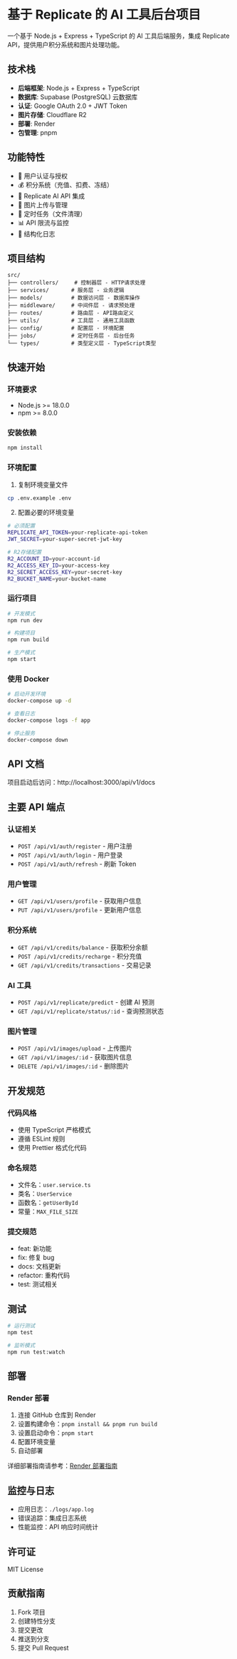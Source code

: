 # 基于 Replicate 的 AI 工具后台项目

一个基于 Node.js + Express + TypeScript 的 AI 工具后端服务，集成 Replicate API，提供用户积分系统和图片处理功能。

## 技术栈

- **后端框架**: Node.js + Express + TypeScript
- **数据库**: Supabase (PostgreSQL) 云数据库
- **认证**: Google OAuth 2.0 + JWT Token
- **图片存储**: Cloudflare R2
- **部署**: Render
- **包管理**: pnpm

## 功能特性

- 🔐 用户认证与授权
- 💰 积分系统（充值、扣费、冻结）
- 🤖 Replicate AI API 集成
- 📸 图片上传与管理
- 🔄 定时任务（文件清理）
- 📊 API 限流与监控
- 📝 结构化日志

## 项目结构

```
src/
├── controllers/     # 控制器层 - HTTP请求处理
├── services/       # 服务层 - 业务逻辑
├── models/         # 数据访问层 - 数据库操作
├── middleware/     # 中间件层 - 请求预处理
├── routes/         # 路由层 - API路由定义
├── utils/          # 工具层 - 通用工具函数
├── config/         # 配置层 - 环境配置
├── jobs/           # 定时任务层 - 后台任务
└── types/          # 类型定义层 - TypeScript类型
```

## 快速开始

### 环境要求

- Node.js >= 18.0.0
- npm >= 8.0.0

### 安装依赖

```bash
npm install
```

### 环境配置

1. 复制环境变量文件

```bash
cp .env.example .env
```

2. 配置必要的环境变量

```bash
# 必须配置
REPLICATE_API_TOKEN=your-replicate-api-token
JWT_SECRET=your-super-secret-jwt-key

# R2存储配置
R2_ACCOUNT_ID=your-account-id
R2_ACCESS_KEY_ID=your-access-key
R2_SECRET_ACCESS_KEY=your-secret-key
R2_BUCKET_NAME=your-bucket-name
```

### 运行项目

```bash
# 开发模式
npm run dev

# 构建项目
npm run build

# 生产模式
npm start
```

### 使用 Docker

```bash
# 启动开发环境
docker-compose up -d

# 查看日志
docker-compose logs -f app

# 停止服务
docker-compose down
```

## API 文档

项目启动后访问：http://localhost:3000/api/v1/docs

## 主要 API 端点

### 认证相关

- `POST /api/v1/auth/register` - 用户注册
- `POST /api/v1/auth/login` - 用户登录
- `POST /api/v1/auth/refresh` - 刷新 Token

### 用户管理

- `GET /api/v1/users/profile` - 获取用户信息
- `PUT /api/v1/users/profile` - 更新用户信息

### 积分系统

- `GET /api/v1/credits/balance` - 获取积分余额
- `POST /api/v1/credits/recharge` - 积分充值
- `GET /api/v1/credits/transactions` - 交易记录

### AI 工具

- `POST /api/v1/replicate/predict` - 创建 AI 预测
- `GET /api/v1/replicate/status/:id` - 查询预测状态

### 图片管理

- `POST /api/v1/images/upload` - 上传图片
- `GET /api/v1/images/:id` - 获取图片信息
- `DELETE /api/v1/images/:id` - 删除图片

## 开发规范

### 代码风格

- 使用 TypeScript 严格模式
- 遵循 ESLint 规则
- 使用 Prettier 格式化代码

### 命名规范

- 文件名：`user.service.ts`
- 类名：`UserService`
- 函数名：`getUserById`
- 常量：`MAX_FILE_SIZE`

### 提交规范

- feat: 新功能
- fix: 修复 bug
- docs: 文档更新
- refactor: 重构代码
- test: 测试相关

## 测试

```bash
# 运行测试
npm test

# 监听模式
npm run test:watch
```

## 部署

### Render 部署

1. 连接 GitHub 仓库到 Render
2. 设置构建命令：`pnpm install && pnpm run build`
3. 设置启动命令：`pnpm start`
4. 配置环境变量
5. 自动部署

详细部署指南请参考：[Render 部署指南](./docs/RENDER_DEPLOYMENT.md)

## 监控与日志

- 应用日志：`./logs/app.log`
- 错误追踪：集成日志系统
- 性能监控：API 响应时间统计

## 许可证

MIT License

## 贡献指南

1. Fork 项目
2. 创建特性分支
3. 提交更改
4. 推送到分支
5. 提交 Pull Request

